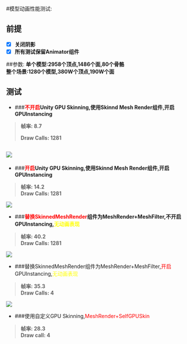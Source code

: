 #模型动画性能测试:

## 前提

-[x] **关闭阴影**
-[x] **所有测试保留Animator组件**

##参数:
**单个模型:2958个顶点,1486个面,80个骨骼**  
**整个场景:1280个模型,380W个顶点,190W个面**

## 测试

- ###**<font color=red>不开启</font>Unity GPU Skinning,使用Skinnd Mesh Render组件,开启GPUInstancing**
 
>**帧率: 8.7**
>
>**Draw Calls: 1281** 

![](Img/1.bmp)
---

- ###**<font color=red>开启</font>Unity GPU Skinning,使用Skinnd Mesh Render组件,开启GPUInstancing**

>**帧率: 14.2**  
>**Draw Calls: 1281** 

![](Img/2.bmp)

- ###**<font color=red>替换SkinnedMeshRender</font>组件为MeshRender+MeshFilter,不开启GPUInstancing,<font color=yellow>无动画表现</font>**

>**帧率: 40.2**  
>**Draw Calls: 1281** 

![](Img/3.bmp)

- ###替换SkinnedMeshRender组件为MeshRender+MeshFilter,<font color=red>开启</font>GPUInstancing,<font color=yellow>无动画表现</font>

>**帧率: 35.3**  
>**Draw Calls: 4** 

![](Img/4.bmp)

- ###使用自定义GPU Skinning,<font color = red>MeshRender+SelfGPUSkin</font>

>**帧率: 28.3**\
>**Draw call: 4**